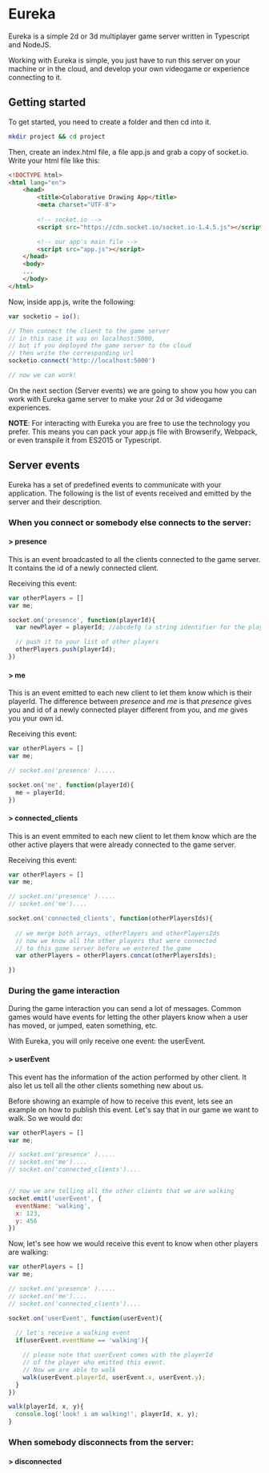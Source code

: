 # Eureka

Eureka is a simple 2d or 3d multiplayer game server written in Typescript and NodeJS.

Working with Eureka is simple, you just have to run this server on your machine or in the cloud, and develop your own videogame or experience connecting to it.

## Getting started

To get started, you need to create a folder and then cd into it.

```bash
mkdir project && cd project
```

Then, create an index.html file, a file app.js and grab a copy of socket.io. Write your html file like this:

```html
<!DOCTYPE html>
<html lang="en">
    <head>
        <title>Colaborative Drawing App</title>
        <meta charset="UTF-8">
        
        <!-- socket.io -->
        <script src="https://cdn.socket.io/socket.io-1.4.5.js"></script>

        <!-- our app's main file -->
        <script src="app.js"></script>
    </head>
    <body>
    ...
    </body>
</html>
``` 

Now, inside app.js, write the following:

```js
var socketio = io();

// Then connect the client to the game server 
// in this case it was on localhost:5000, 
// but if you deployed the game server to the cloud
// then write the corresponding url
socketio.connect('http://localhost:5000')

// now we can work!
```

On the next section (Server events) we are going to show you how you can work with Eureka game server to make your 2d or 3d videogame experiences.

**NOTE**: For interacting with Eureka you are free to use the technology you prefer. This means you can pack your app.js file with Browserify, Webpack, or even transpile it from ES2015 or Typescript.

## Server events

Eureka has a set of predefined events to communicate with your application. The following is the list of events received and emitted by the server and their description.

### When you connect or somebody else connects to the server: 

#### > presence
This is an event broadcasted to all the clients connected to the game server. It contains the id of a newly connected client.

Receiving this event: 

```js
var otherPlayers = []
var me;

socket.on('presence', function(playerId){
  var newPlayer = playerId; //abcdefg (a string identifier for the player)

  // push it to your list of other players
  otherPlayers.push(playerId);
})
```

#### > me

This is an event emitted to each new client to let them know which is their playerId. The difference between *presence* and *me* is that *presence* gives you and id of a newly connected player different from you, and *me* gives you your own id.

Receiving this event: 

```js
var otherPlayers = []
var me;

// socket.on('presence' ).....

socket.on('me', function(playerId){
  me = playerId;
})
```

#### > connected_clients
This is an event emmited to each new client to let them know which are the other active players that were already connected to the game server.

Receiving this event: 

```js
var otherPlayers = []
var me;

// socket.on('presence' ).....
// socket.on('me')....

socket.on('connected_clients', function(otherPlayersIds){
  
  // we merge both arrays, otherPlayers and otherPlayersIds
  // now we know all the other players that were connected 
  // to this game server before we entered the game
  var otherPlayers = otherPlayers.concat(otherPlayersIds);

})
```


### During the game interaction
During the game interaction you can send a lot of messages. Common games would have events for letting the other players know when a user has moved, or jumped, eaten something, etc.

With Eureka, you will only receive one event: the userEvent.

#### > userEvent
This event has the information of the action performed by other client. It also let us tell all the other clients something new about us.

Before showing an example of how to receive this event, lets see an example on how to publish this event. Let's say that in our game we want to walk. So we would do:

```js 
var otherPlayers = []
var me;

// socket.on('presence' ).....
// socket.on('me')....
// socket.on('connected_clients')....


// now we are telling all the other clients that we are walking
socket.emit('userEvent', {
  eventName: 'walking',
  x: 123,
  y: 456
})

```

Now, let's see how we would receive this event to know when other players are walking:

```js 
var otherPlayers = []
var me;

// socket.on('presence' ).....
// socket.on('me')....
// socket.on('connected_clients')....

socket.on('userEvent', function(userEvent){
  
  // let's receive a walking event
  if(userEvent.eventName == 'walking'){

    // please note that userEvent comes with the playerId 
    // of the player who emitted this event.
    // Now we are able to walk
    walk(userEvent.playerId, userEvent.x, userEvent.y);
  }
})

walk(playerId, x, y){
  console.log('look! i am walking!', playerId, x, y);
}
```


### When somebody disconnects from the server:


#### > disconnected 